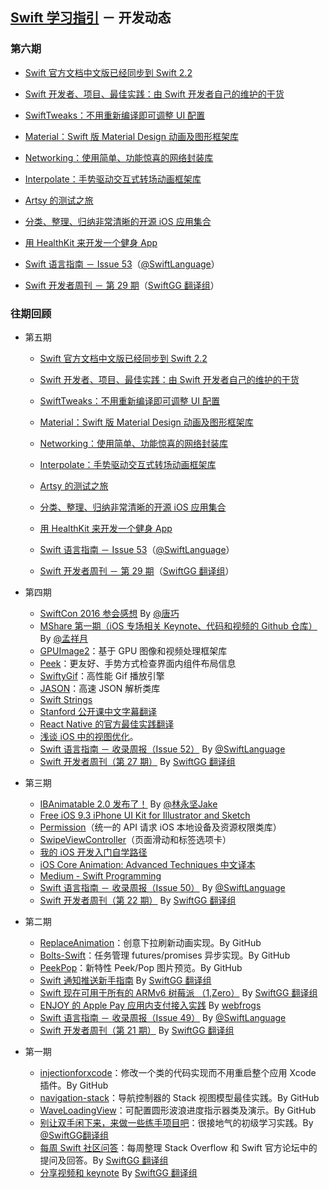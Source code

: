 ## [Swift 学习指引](http://swiftguide.cn) － 开发动态

### 第六期

* [Swift 官方文档中文版已经同步到 Swift 2.2](https://github.com/numbbbbb/the-swift-programming-language-in-chinese/releases/tag/v2.2)
* [Swift 开发者、项目、最佳实践：由 Swift 开发者自己的维护的干货](https://github.com/ipader/SwiftGuide/wiki/%E5%BC%80%E5%8F%91%E8%80%85%E3%80%81%E9%A1%B9%E7%9B%AE%E3%80%81%E6%9C%80%E4%BD%B3%E5%AE%9E%E8%B7%B5)
* [SwiftTweaks：不用重新编译即可调整 UI 配置](https://github.com/Khan/SwiftTweaks)
* [Material：Swift 版 Material Design 动画及图形框架库](https://github.com/CosmicMind/Material)
* [Networking：使用简单、功能惊喜的网络封装库](https://github.com/3lvis/Networking)
* [Interpolate：手势驱动交互式转场动画框架库](https://github.com/marmelroy/Interpolate)
* [Artsy 的测试之旅](https://realm.io/cn/news/tryswift-ash-furrow-artsy-testing-tour/)
* [分类、整理、归纳非常清晰的开源 iOS 应用集合](https://github.com/dkhamsing/open-source-ios-apps)
* [用 HealthKit 来开发一个健身 App](http://swift.gg/2016/05/13/healthkit-introduction/)

* [Swift 语言指南 － Issue 53](https://github.com/ipader/SwiftGuide/blob/master/weekly/Issue-53.md)（[@SwiftLanguage](http://weibo.com/swiftlanguage)）
* [Swift 开发者周刊 － 第 29 期](http://swiftweekly.cn/archive/weekly29.html)（[SwiftGG 翻译组](http://swift.gg)）


### 往期回顾

* 第五期

	* [Swift 官方文档中文版已经同步到 Swift 2.2](https://github.com/numbbbbb/the-swift-programming-language-in-chinese/releases/tag/v2.2)
	* [Swift 开发者、项目、最佳实践：由 Swift 开发者自己的维护的干货](https://github.com/ipader/SwiftGuide/wiki/%E5%BC%80%E5%8F%91%E8%80%85%E3%80%81%E9%A1%B9%E7%9B%AE%E3%80%81%E6%9C%80%E4%BD%B3%E5%AE%9E%E8%B7%B5)
	* [SwiftTweaks：不用重新编译即可调整 UI 配置](https://github.com/Khan/SwiftTweaks)
	* [Material：Swift 版 Material Design 动画及图形框架库](https://github.com/CosmicMind/Material)
	* [Networking：使用简单、功能惊喜的网络封装库](https://github.com/3lvis/Networking)
	* [Interpolate：手势驱动交互式转场动画框架库](https://github.com/marmelroy/Interpolate)
	* [Artsy 的测试之旅](https://realm.io/cn/news/tryswift-ash-furrow-artsy-testing-tour/)
	* [分类、整理、归纳非常清晰的开源 iOS 应用集合](https://github.com/dkhamsing/open-source-ios-apps)
	* [用 HealthKit 来开发一个健身 App](http://swift.gg/2016/05/13/healthkit-introduction/)

	* [Swift 语言指南 － Issue 53](https://github.com/ipader/SwiftGuide/blob/master/weekly/Issue-53.md)（[@SwiftLanguage](http://weibo.com/swiftlanguage)）
	* [Swift 开发者周刊 － 第 29 期](http://swiftweekly.cn/archive/weekly29.html)（[SwiftGG 翻译组](http://swift.gg)）


* 第四期
	* [SwiftCon 2016 参会感想](http://blog.devtang.com/2016/04/25/swiftcon-2016-notes/) By [@唐巧](http://weibo.com/tangqiaoboy)
	* [MShare 第一期（iOS 专场相关 Keynote、代码和视频的 Github 仓库）](https://github.com/mengxiangyue/MShare_Salon) By [@孟祥月](http://weibo.com/u/1750643861)
	* [GPUImage2](https://github.com/BradLarson/GPUImage2)：基于 GPU 图像和视频处理框架库
	* [Peek](https://github.com/shaps80/Peek)：更友好、手势方式检查界面内组件布局信息
	* [SwiftyGif](https://github.com/kirualex/SwiftyGif)：高性能 Gif 播放引擎
	* [JASON](https://github.com/delba/JASON)：高速 JSON 解析类库
	* [Swift Strings](http://andybargh.com/swift-strings/)
	* [Stanford 公开课中文字幕翻译](https://github.com/X140Yu/Developing-iOS-9-Apps-with-Swift)
	* [React Native 的官方最佳实践翻译](http://f8-app.liaohuqiu.net/)
	* [浅谈 iOS 中的视图优化](http://www.jianshu.com/p/5c968a240e27?utm_campaign=hugo&utm_medium=reader_share&utm_content=note&utm_source=weibo)。
	* [Swift 语言指南 － 收录周报（Issue 52）](https://github.com/ipader/SwiftGuide/blob/master/weekly/Issue-52.md) By [@SwiftLanguage](http://weibo.com/swiftlanguage)
	* [Swift 开发者周刊（第 27 期）](http://swiftweekly.cn/archive/weekly27.html) By [SwiftGG 翻译组](http://swift.gg)

* 第三期
	* [IBAnimatable 2.0 发布了！](https://github.com/JakeLin/IBAnimatable/releases) By [@林永坚Jake](http://weibo.com/yongjianlin)
	* [Free iOS 9.3 iPhone UI Kit for Illustrator and Sketch](http://mercury.io/blog/free-ios-9-3-iphone-ui-kit-for-illustrator-and-sketch)
	* [Permission](https://github.com/delba/Permission)（统一的 API 请求 iOS 本地设备及资源权限类库）
	* [SwipeViewController](https://github.com/fortmarek/SwipeViewController)（页面滑动和标签选项卡）
	* [我的 iOS 开发入门自学路径](http://www.jianshu.com/p/4be17ec40cfc)
	* [iOS Core Animation: Advanced Techniques 中文译本](https://zsisme.gitbooks.io/ios-/content/)
	* [Medium - Swift Programming](https://medium.com/swift-programming)
	* [Swift 语言指南 － 收录周报（Issue 50）](http://dev.swiftguide.cn/weekly/issue-50.html) By [@SwiftLanguage](http://weibo.com/swiftlanguage)
	* [Swift 开发者周刊（第 22 期）](http://swiftweekly.cn/archive/weekly22.html) By [SwiftGG 翻译组](http://swift.gg)


* 第二期

	* [ReplaceAnimation](https://github.com/fruitcoder/ReplaceAnimation)：创意下拉刷新动画实现。By GitHub
	* [Bolts-Swift](https://github.com/BoltsFramework/Bolts-Swift)：任务管理 futures/promises 异步实现。By GitHub
	* [PeekPop](https://github.com/marmelroy/PeekPop)：新特性 Peek/Pop 图片预览。By GitHub
	* [Swift 通知推送新手指南](http://swift.gg/2016/03/15/push-notification-ios/) By [SwiftGG 翻译组](http://swift.gg)
	* [Swift 现在可用于所有的 ARMv6 树莓派 （1,Zero）](http://swift.gg/2016/03/18/swift-available-on-armv6-raspberry-1-zero/) By [SwiftGG 翻译组](http://swift.gg)
	* [ENJOY 的 Apple Pay 应用内支付接入实践](http://geek.csdn.net/news/detail/60849) By [webfrogs](http://weibo.com/u/1713195262)
	* [Swift 语言指南 － 收录周报（Issue 49）](http://dev.swiftguide.cn/weekly/issue-49.html) By [@SwiftLanguage](http://weibo.com/swiftlanguage)
	* [Swift 开发者周刊（第 21 期）](http://swiftweekly.cn/archive/weekly21.html) By [SwiftGG 翻译组](http://swift.gg)

* 第一期
	* [injectionforxcode](https://github.com/johnno1962/injectionforxcode)：修改一个类的代码实现而不用重启整个应用 Xcode 插件。By GitHub
	* [navigation-stack](https://github.com/Ramotion/navigation-stack)：导航控制器的 Stack 视图模型最佳实践。By GitHub
	* [WaveLoadingView](https://github.com/liuzhiyi1992/WaveLoadingView)：可配置圆形波浪进度指示器类及演示。By GitHub
	* [别让双手闲下来，来做一些练手项目吧](http://swift.gg/2016/03/08/how-to-start-an-ios-app-portfolio/)：很接地气的初级学习实践。By [@SwiftGG翻译组](http://weibo.com/swiftguide)
	* [每周 Swift 社区问答](http://swift.gg/2016/03/02/swift-qa-2016-03-02)：每周整理 Stack Overflow 和 Swift 官方论坛中的提问及回答。By [SwiftGG 翻译组](http://swift.gg)
	* [分享视频和 keynote](http://swift.gg/2016/03/14/live-video/) By [SwiftGG 翻译组](http://swift.gg)
